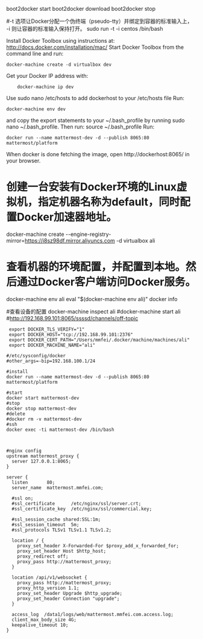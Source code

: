 boot2docker start
boot2docker download
boot2docker stop

#-t 选项让Docker分配一个伪终端（pseudo-tty）并绑定到容器的标准输入上， -i 则让容器的标准输入保持打开。
sudo run -t -i centos /bin/bash



Install Docker Toolbox using instructions at: http://docs.docker.com/installation/mac/
Start Docker Toolbox from the command line and run: 
```
docker-machine create -d virtualbox dev
```
Get your Docker IP address with: 
```
    docker-machine ip dev
```
Use sudo nano /etc/hosts to add <Docker IP> dockerhost to your /etc/hosts file
Run: 
```
docker-machine env dev
```
and copy the export statements to your ~/.bash_profile by running sudo nano ~/.bash_profile. Then run: source ~/.bash_profile
Run: 
```
docker run --name mattermost-dev -d --publish 8065:80 mattermost/platform
```
When docker is done fetching the image, open 
http://dockerhost:8065/ in your browser.




# 创建一台安装有Docker环境的Linux虚拟机，指定机器名称为default，同时配置Docker加速器地址。
docker-machine create --engine-registry-mirror=https://i8sz98df.mirror.aliyuncs.com -d virtualbox ali 

# 查看机器的环境配置，并配置到本地。然后通过Docker客户端访问Docker服务。
docker-machine env ali
eval "$(docker-machine env ali)"
docker info

#查看设备的配置
docker-machine inspect ali
#docker-machine start ali
#http://192.168.99.101:8065/ssssd/channels/off-topic
```
 export DOCKER_TLS_VERIFY="1"
 export DOCKER_HOST="tcp://192.168.99.101:2376"
 export DOCKER_CERT_PATH="/Users/mmfei/.docker/machine/machines/ali"
 export DOCKER_MACHINE_NAME="ali"
```


```
#/etc/sysconfig/docker 
#other_args=-bip=192.168.100.1/24

#install
docker run --name mattermost-dev -d --publish 8065:80 mattermost/platform

#start
docker start mattermost-dev
#stop
docker stop mattermost-dev
#delete
#docker rm -v mattermost-dev
#ssh
docker exec -ti mattermost-dev /bin/bash



#nginx config
upstream mattermost_proxy {
  server 127.0.0.1:8065;
}

server {
  listen       80;
  server_name  mattermost.mmfei.com;

  #ssl on;
  #ssl_certificate      /etc/nginx/ssl/server.crt;
  #ssl_certificate_key  /etc/nginx/ssl/commercial.key;

  #ssl_session_cache shared:SSL:1m;
  #ssl_session_timeout  5m;
  #ssl_protocols TLSv1 TLSv1.1 TLSv1.2;

  location / {
    proxy_set_header X-Forwarded-For $proxy_add_x_forwarded_for;
    proxy_set_header Host $http_host;
    proxy_redirect off;
    proxy_pass http://mattermost_proxy;
  }

  location /api/v1/websocket {
    proxy_pass http://mattermost_proxy;
    proxy_http_version 1.1;
    proxy_set_header Upgrade $http_upgrade;
    proxy_set_header Connection "upgrade";
  }

  access_log  /data1/logs/web/mattermost.mmfei.com.access.log;
  client_max_body_size 4G;
  keepalive_timeout 10;
}
```

